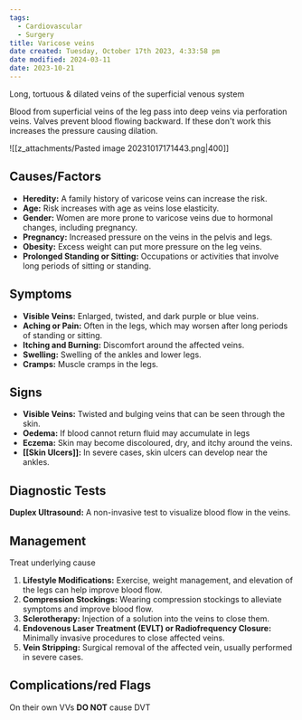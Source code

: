 ```yaml
---
tags:
  - Cardiovascular
  - Surgery
title: Varicose veins
date created: Tuesday, October 17th 2023, 4:33:58 pm
date modified: 2024-03-11
date: 2023-10-21
---
```

Long, tortuous & dilated veins of the superficial venous system

Blood from superficial veins of the leg pass into deep veins via perforation veins. Valves prevent blood flowing backward. If these don't work this increases the pressure causing dilation. 

![[z_attachments/Pasted image 20231017171443.png|400]]

## Causes/Factors

- **Heredity:** A family history of varicose veins can increase the risk.
- **Age:** Risk increases with age as veins lose elasticity.
- **Gender:** Women are more prone to varicose veins due to hormonal changes, including pregnancy.
- **Pregnancy:** Increased pressure on the veins in the pelvis and legs.
- **Obesity:** Excess weight can put more pressure on the leg veins.
- **Prolonged Standing or Sitting:** Occupations or activities that involve long periods of sitting or standing.

## Symptoms

- **Visible Veins:** Enlarged, twisted, and dark purple or blue veins.
- **Aching or Pain:** Often in the legs, which may worsen after long periods of standing or sitting.
- **Itching and Burning:** Discomfort around the affected veins.
- **Swelling:** Swelling of the ankles and lower legs.
- **Cramps:** Muscle cramps in the legs.

## Signs

- **Visible Veins:** Twisted and bulging veins that can be seen through the skin.
- **Oedema:** If blood cannot return fluid may accumulate in legs
- **Eczema:** Skin may become discoloured, dry, and itchy around the veins.
- **[[Skin Ulcers]]:** In severe cases, skin ulcers can develop near the ankles.

## Diagnostic Tests

**Duplex Ultrasound:** A non-invasive test to visualize blood flow in the veins.

## Management

Treat underlying cause
1. **Lifestyle Modifications:** Exercise, weight management, and elevation of the legs can help improve blood flow.
2. **Compression Stockings:** Wearing compression stockings to alleviate symptoms and improve blood flow.
3. **Sclerotherapy:** Injection of a solution into the veins to close them.
4. **Endovenous Laser Treatment (EVLT) or Radiofrequency Closure:** Minimally invasive procedures to close affected veins.
5. **Vein Stripping:** Surgical removal of the affected vein, usually performed in severe cases.

## Complications/red Flags
On their own VVs **DO NOT** cause DVT